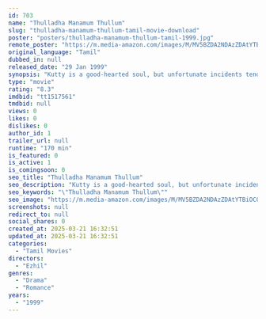 ```yaml
---
id: 703
name: "Thulladha Manamum Thullum"
slug: "thulladha-manamum-thullum-tamil-movie-download"
poster: "posters/thulladha-manamum-thullum-tamil-1999.jpg"
remote_poster: "https://m.media-amazon.com/images/M/MV5BZDA2NDAzZDAtYTBiOC00ODlhLWEwZTItYzdiOTM2MDY4MGRhXkEyXkFqcGc@._V1_SX300.jpg"
original_language: "Tamil"
dubbed_in: null
released_date: "29 Jan 1999"
synopsis: "Kutty is a good-hearted soul, but unfortunate incidents tend to portray his ruffian side whenever he encounters the girl he loves. A bizarre incident brings them closer and yet keeps them apart."
type: "movie"
rating: "8.3"
imdbid: "tt1517561"
tmdbid: null
views: 0
likes: 0
dislikes: 0
author_id: 1
trailer_url: null
runtime: "170 min"
is_featured: 0
is_active: 1
is_comingsoon: 0
seo_title: "Thulladha Manamum Thullum"
seo_description: "Kutty is a good-hearted soul, but unfortunate incidents tend to portray his ruffian side whenever he encounters the girl he loves. A bizarre incident brings them closer and yet keeps them apart."
seo_keywords: "\"Thulladha Manamum Thullum\""
seo_image: "https://m.media-amazon.com/images/M/MV5BZDA2NDAzZDAtYTBiOC00ODlhLWEwZTItYzdiOTM2MDY4MGRhXkEyXkFqcGc@._V1_SX300.jpg"
screenshots: null
redirect_to: null
social_shares: 0
created_at: 2025-03-21 16:32:51
updated_at: 2025-03-21 16:32:51
categories:
  - "Tamil Movies"
directors:
  - "Ezhil"
genres:
  - "Drama"
  - "Romance"
years:
  - "1999"
---
```


